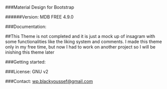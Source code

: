 ###Material Design for Bootstrap

######Version: MDB FREE 4.9.0

###Documentation:

##This Theme is not completed and it is just a mock up of insagram with some functionalities like the liking system and comments.
I made this theme only in my free time, but now I had to work on another project so I will be inishing this theme later 

###Getting started:


###License:
GNU v2

###Contact:
wp.blackyoussef@gmail.com

